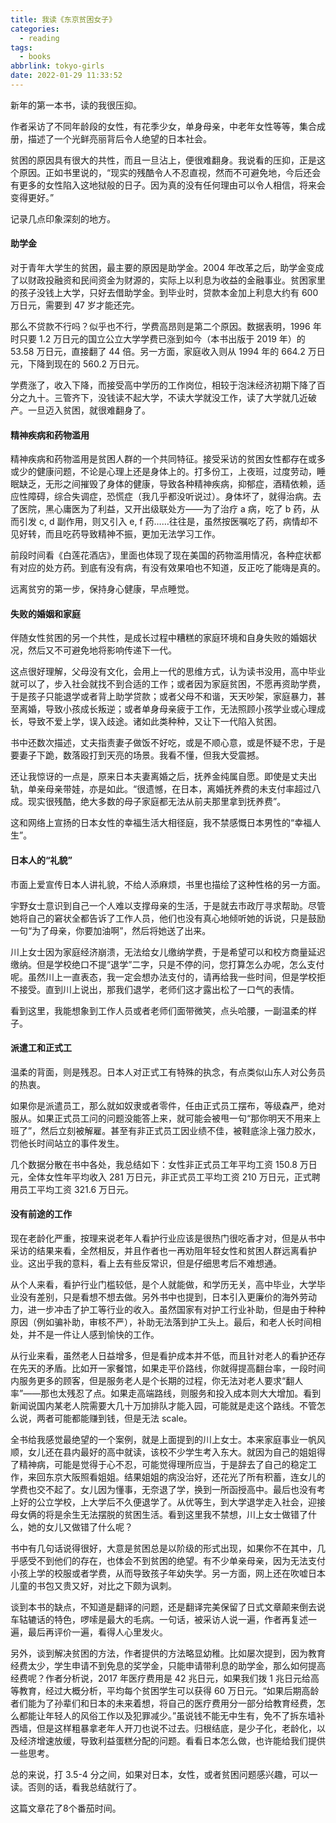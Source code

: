 ```yaml
---
title: 我读《东京贫困女子》
categories:
  - reading
tags:
  - books
abbrlink: tokyo-girls
date: 2022-01-29 11:33:52
---
```


新年的第一本书，读的我很压抑。

作者采访了不同年龄段的女性，有花季少女，单身母亲，中老年女性等等，集合成册，描述了一个光鲜亮丽背后令人绝望的日本社会。

贫困的原因具有很大的共性，而且一旦沾上，便很难翻身。我说看的压抑，正是这个原因。正如书里说的，“现实的残酷令人不忍直视，然而不可避免地，今后还会有更多的女性陷入这地狱般的日子。因为真的没有任何理由可以令人相信，将来会变得更好。”

记录几点印象深刻的地方。

#### 助学金

对于青年大学生的贫困，最主要的原因是助学金。2004 年改革之后，助学金变成了以财政投融资和民间资金为财源的，实际上以利息为收益的金融事业。贫困家里的孩子没钱上大学，只好去借助学金。到毕业时，贷款本金加上利息大约有 600 万日元，需要到 47 岁才能还完。

那么不贷款不行吗？似乎也不行，学费高昂则是第二个原因。数据表明，1996 年时只要 1.2 万日元的国立公立大学学费已涨到如今（本书出版于 2019 年）的 53.58 万日元，直接翻了 44 倍。另一方面，家庭收入则从 1994 年的 664.2 万日元，下降到现在的 560.2 万日元。

学费涨了，收入下降，而接受高中学历的工作岗位，相较于泡沫经济初期下降了百分之九十。三管齐下，没钱读不起大学，不读大学就没工作，读了大学就几近破产。一旦迈入贫困，就很难翻身了。

#### 精神疾病和药物滥用

精神疾病和药物滥用是贫困人群的一个共同特征。接受采访的贫困女性都存在或多或少的健康问题，不论是心理上还是身体上的。打多份工，上夜班，过度劳动，睡眠缺乏，无形之间摧毁了身体的健康，导致各种精神疾病，抑郁症，酒精依赖，适应性障碍，综合失调症，恐慌症（我几乎都没听说过）。身体坏了，就得治病。去了医院，黑心庸医为了利益，又开出级联处方——为了治疗 a 病，吃了 b 药，从而引发 c, d 副作用，则又引入 e, f 药……往往是，虽然按医嘱吃了药，病情却不见好转，而且吃药导致精神不振，更加无法学习工作。

前段时间看《白莲花酒店》，里面也体现了现在美国的药物滥用情况，各种症状都有对应的处方药。到底有没有病，有没有效果咱也不知道，反正吃了能嗨是真的。

远离贫穷的第一步，保持身心健康，早点睡觉。

#### 失败的婚姻和家庭

伴随女性贫困的另一个共性，是成长过程中糟糕的家庭环境和自身失败的婚姻状况，然后又不可避免地将影响传递下一代。

这点很好理解，父母没有文化，会用上一代的思维方式，认为读书没用，高中毕业就可以了，步入社会就找不到合适的工作；或者因为家庭贫困，不愿再资助学费，于是孩子只能退学或者背上助学贷款；或者父母不和谐，天天吵架，家庭暴力，甚至离婚，导致小孩成长叛逆；或者单身母亲疲于工作，无法照顾小孩学业或心理成长，导致不爱上学，误入歧途。诸如此类种种，又让下一代陷入贫困。

书中还数次描述，丈夫指责妻子做饭不好吃，或是不顺心意，或是怀疑不忠，于是要妻子下跪，数落殴打到天亮的场景。我看不懂，但我大受震撼。

还让我惊讶的一点是，原来日本夫妻离婚之后，抚养金纯属自愿。即使是丈夫出轨，单亲母亲带娃，亦是如此。“很遗憾，在日本，离婚抚养费的未支付率超过八成。现实很残酷，绝大多数的母子家庭都无法从前夫那里拿到抚养费”。

这和网络上宣扬的日本女性的幸福生活大相径庭，我不禁感慨日本男性的“幸福人生”。

#### 日本人的“礼貌”

市面上爱宣传日本人讲礼貌，不给人添麻烦，书里也描绘了这种性格的另一方面。

宇野女士意识到自己一个人难以支撑母亲的生活，于是就去市政厅寻求帮助。尽管她将自己的窘状全都告诉了工作人员，他们也没有真心地倾听她的诉说，只是鼓励一句“为了母亲，你要加油啊”，然后将她送了出来。

川上女士因为家庭经济崩溃，无法给女儿缴纳学费，于是希望可以和校方商量延迟缴纳。但是学校绝口不提“退学”二字，只是不停的问，您打算怎么办呢，怎么支付呢。虽然川上一直表态，我一定会想办法支付的，请再给我一些时间，但是学校拒不接受。直到川上说出，那我们退学，老师们这才露出松了一口气的表情。

看到这里，我能想象到工作人员或者老师们面带微笑，点头哈腰，一副温柔的样子。

#### 派遣工和正式工

温柔的背面，则是残忍。日本人对正式工有特殊的执念，有点类似山东人对公务员的热衷。

如果你是派遣员工，那么就如奴隶或者零件，任由正式员工摆布，等级森严，绝对服从。如果正式员工问的问题没能答上来，就可能会被甩一句“那你明天不用来上班了”，然后立刻被解雇。甚至有非正式员工因业绩不佳，被鞋底涂上强力胶水，罚他长时间站立的事件发生。

几个数据分散在书中各处，我总结如下：女性非正式员工年平均工资 150.8 万日元，全体女性年平均收入 281 万日元，非正式员工平均工资 210 万日元，正式聘用员工平均工资 321.6 万日元。

#### 没有前途的工作

现在老龄化严重，按理来说老年人看护行业应该是很热门很吃香才对，但是从书中采访的结果来看，全然相反，并且作者也一再劝阻年轻女性和贫困人群远离看护业。这出乎我的意料，看上去有些反常识，但是仔细思考后不难想通。

从个人来看，看护行业门槛较低，是个人就能做，和学历无关，高中毕业，大学毕业没有差别，只是看想不想去做。另外书中也提到，日本引入更廉价的海外劳动力，进一步冲击了护工等行业的收入。虽然国家有对护工行业补助，但是由于种种原因（例如骗补助，审核不严），补助无法落到护工头上。最后，和老人长时间相处，并不是一件让人感到愉快的工作。

从行业来看，虽然老人日益增多，但是看护成本并不低，而且针对老人的看护还存在先天的矛盾。比如开一家餐馆，如果走平价路线，你就得提高翻台率，一段时间内服务更多的顾客，但是服务老人是个长期的过程，你无法对老人要求“翻人率”——那也太残忍了点。如果走高端路线，则服务和投入成本则大大增加。看到新闻说国内某老人院需要大几十万加排队才能入园，可能就是走这个路线。不管怎么说，两者可能都能赚到钱，但是无法 scale。

全书给我感觉最绝望的一个案例，就是上面提到的川上女士。本来家庭事业一帆风顺，女儿还在县内最好的高中就读，该校不少学生考入东大。就因为自己的姐姐得了精神病，可能是觉得于心不忍，可能觉得理所应当，于是辞去了自己的稳定工作，来回东京大阪照看姐姐。结果姐姐的病没治好，还花光了所有积蓄，连女儿的学费也交不起了。女儿因为懂事，无奈退了学，换到一所函授高中。最后也没有考上好的公立学校，上大学后不久便退学了。从优等生，到大学退学走入社会，迎接母女俩的将是余生无法摆脱的贫困生活。看到这里我不禁想，川上女士做错了什么，她的女儿又做错了什么呢？

书中有几句话说得很好，大意是贫困总是以阶级的形式出现，如果你不在其中，几乎感受不到他们的存在，也体会不到贫困的绝望。有不少单亲母亲，因为无法支付小孩上学的校服或者学费，从而导致孩子年幼失学。另一方面，网上还在吹嘘日本儿童的书包又贵又好，对比之下颇为讽刺。

谈到本书的缺点，不知道是翻译的问题，还是翻译完美保留了日式文章颠来倒去说车轱辘话的特色，啰嗦是最大的毛病。一句话，被采访人说一遍，作者再复述一遍，最后再评价一遍，看得人心里发火。

另外，谈到解决贫困的方法，作者提供的方法略显幼稚。比如屡次提到，因为教育经费太少，学生申请不到免息的奖学金，只能申请带利息的助学金，那么如何提高经费呢？作者分析说，2017 年医疗费用是 42 兆日元，如果我们拨 1 兆日元给高等教育，经过大概分析，平均每个贫困学生可以获得 60 万日元。“如果后期高龄者们能为了孙辈们和日本的未来着想，将自己的医疗费用分一部分给教育经费，怎么都能让年轻人的风俗工作以及犯罪减少。”虽说钱不能无中生有，免不了拆东墙补西墙，但是这样粗暴拿老年人开刀也说不过去。归根结底，是少子化，老龄化，以及经济增速放缓，导致利益蛋糕分配的问题。看看日本怎么做，也许能给我们提供一些思考。

总的来说，打 3.5-4 分之间，如果对日本，女性，或者贫困问题感兴趣，可以一读。否则的话，看我总结就行了。

这篇文章花了8个番茄时间。
